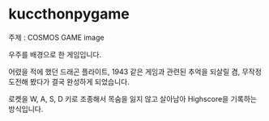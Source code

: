 # kuccthonpygame
주제 : COSMOS GAME image

우주를 배경으로 한 게임입니다.

어렸을 적에 했던 드래곤 플라이트, 1943 같은 게임과 관련된 추억을 되살릴 겸, 무작정 도전해 봤다가 결국 완성하게 되었습니다.

로켓을 W, A, S, D 키로 조종해서 목숨을 잃지 않고 살아남아 Highscore을 기록하는 방식입니다.
